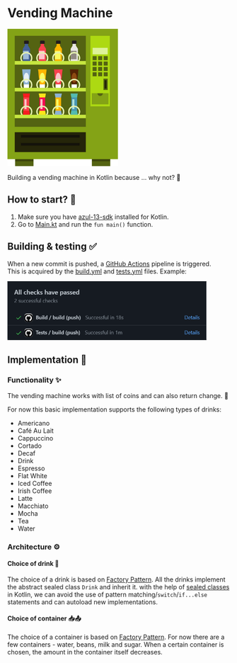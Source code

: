 # Vending Machine

<img src="assets/vending_machine.png" width="250">

Building a vending machine in Kotlin because ... why not? 🙂

## How to start? 🤔

1. Make sure you have [azul-13-sdk](https://www.azul.com/downloads/?package=jdk)
   installed for Kotlin.
2. Go to [Main.kt](src/main/kotlin/Main.kt) and run the `fun main()` function.

## Building & testing ✅

When a new commit is pushed, a [GitHub Actions](https://github.com/features/actions) pipeline is
triggered.
<br>This is acquired by the [build.yml](.github/workflows/build.yml)
and [tests.yml](.github/workflows/tests.yml) files. Example:

<img src="assets/github_actions.png" width="450">

## Implementation 🔧

### Functionality ✨

The vending machine works with list of coins and can also return change. 🧙‍

For now this basic implementation supports the following types of drinks:

* Americano
* Café Au Lait
* Cappuccino
* Cortado
* Decaf
* Drink
* Espresso
* Flat White
* Iced Coffee
* Irish Coffee
* Latte
* Macchiato
* Mocha
* Tea
* Water

### Architecture ⚙️

#### Choice of drink 🍶

The choice of a drink is based
on [Factory Pattern](https://en.wikipedia.org/wiki/Factory_(object-oriented_programming)). All the
drinks implement the abstract sealed class `Drink` and inherit it. with the help
of [sealed classes](https://kotlinlang.org/docs/sealed-classes.html) in Kotlin, we can avoid the use
of pattern matching/`switch`/`if...else` statements and can autoload new implementations.

#### Choice of container 📥📤

The choice of a container is based
on [Factory Pattern](https://en.wikipedia.org/wiki/Factory_(object-oriented_programming)). For now
there are a few containers - water, beans, milk and sugar. When a certain container is chosen, the
amount in the container itself decreases.
